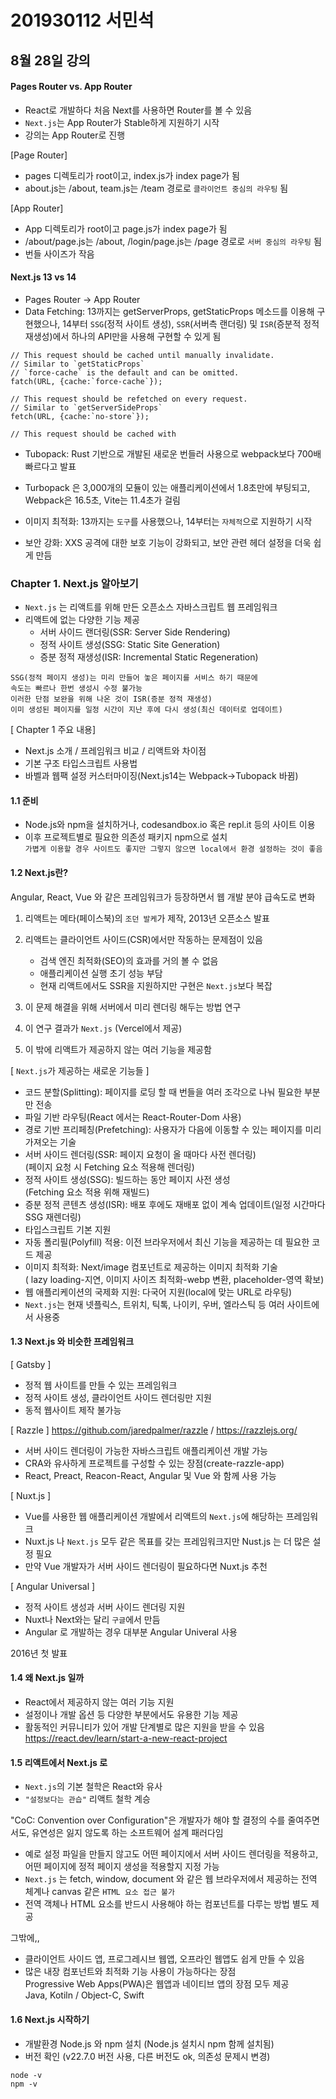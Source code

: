 # 201930112 서민석

## 8월 28일 강의
#### Pages Router vs. App Router

* React로 개발하다 처음 Next를 사용하면 Router를 볼 수 있음
* `Next.js`는 App Router가 Stable하게 지원하기 시작
* 강의는 App Router로 진행

[Page Router]
* pages 디렉토리가 root이고, index.js가 index page가 됨
* about.js는 /about, team.js는 /team 경로로 `클라이언트 중심의 라우팅` 됨

[App Router]
* App 디렉토리가 root이고 page.js가 index page가 됨
* /about/page.js는 /about, /login/page.js는 /page 경로로 `서버 중심의 라우팅` 됨
* 번들 사이즈가 작음

#### Next.js 13 vs 14

* Pages Router -> App Router
* Data Fetching: 13까지는 getServerProps, getStaticProps 메소드를 이용해 구현했으나, 14부터 `SSG`(정적 사이트 생성), `SSR`(서버측 랜더링) 및 `ISR`(증분적 정적 재생성)에서 하나의 API만을 사용해 구현할 수 있게 됨
```
// This request should be cached until manually invalidate.
// Similar to `getStaticProps`
// `force-cache` is the default and can be omitted.
fatch(URL, {cache:`force-cache`});

// This request should be refetched on every request.
// Similar to `getServerSideProps`
fetch(URL, {cache:`no-store`});

// This request should be cached with
```
* Tubopack: Rust 기반으로 개발된 새로운 번들러 사용으로 webpack보다 700배 빠르다고 발표   

* Turbopack 은 3,000개의 모듈이 있는 애플리케이션에서 1.8초만에 부팅되고, Webpack은 16.5초, Vite는 11.4초가 걸림   

* 이미지 최적화: 13까지는 `도구`를 사용했으나, 14부터는 `자체적`으로 지원하기 시작

* 보안 강화: XXS 공격에 대한 보호 기능이 강화되고, 보안 관련 헤더 설정을 더욱 쉽게 만듬

### Chapter 1. Next.js 알아보기

* `Next.js` 는 리액트를 위해 만든 오픈소스 자바스크립트 웹 프레임워크
* 리액트에 없는 다양한 기능 제공
    - 서버 사이드 랜더링(SSR: Server Side Rendering)
    - 정적 사이트 생성(SSG: Static Site Generation)
    - 증분 정적 재생성(ISR: Incremental Static Regeneration)   
```
SSG(정적 페이지 생성)는 미리 만들어 놓은 페이지를 서비스 하기 때문에 
속도는 빠르나 한번 생성시 수정 불가능
이러한 단점 보완을 위해 나온 것이 ISR(증분 정적 재생성)
이미 생성된 페이지를 일정 시간이 지난 후에 다시 생성(최신 데이터로 업데이트)
```

[ Chapter 1 주요 내용]
* Next.js 소개 / 프레임워크 비교 / 리액트와 차이점
* 기본 구조 타입스크립트 사용법
* 바벨과 웹팩 설정 커스터마이징(Next.js14는 Webpack->Tubopack 바뀜)


#### 1.1 준비

* Node.js와 npm을 설치하거나, codesandbox.io 혹은 repl.it 등의 사이트 이용
* 이후 프로젝트별로 필요한 의존성 패키지 npm으로 설치   
`가볍게 이용할 경우 사이트도 좋지만 그렇지 않으면 local에서 환경 설정하는 것이 좋음`

#### 1.2 Next.js란?

Angular, React, Vue 와 같은 프레임워크가 등장하면서 웹 개발 분야 급속도로 변화

1. 리액트는 메타(페이스북)의 `조던 발케`가 제작, 2013년 오픈소스 발표  

2. 리액트는 클라이언트 사이드(CSR)에서만 작동하는 문제점이 있음   
    * 검색 엔진 최적화(SEO)의 효과를 거의 볼 수 없음
    * 애플리케이션 실행 초기 성능 부담   
    * 현재 리액트에서도 SSR을 지원하지만 구현은 `Next.js`보다 복잡
3. 이 문제 해결을 위해 서버에서 미리 렌더링 해두는 방법 연구
4. 이 연구 결과가 `Next.js` (Vercel에서 제공)
5. 이 밖에 리액트가 제공하지 않는 여러 기능을 제공함

[ `Next.js`가 제공하는 새로운 기능들 ]
* 코드 분할(Splitting): 페이지를 로딩 할 때 번들을 여러 조각으로 나눠 필요한 부분만 전송
* 파일 기반 라우팅(React 에서는 React-Router-Dom 사용)
* 경로 기반 프리페칭(Prefetching): 사용자가 다음에 이동할 수 있는 페이지를 미리 가져오는 기술  
* 서버 사이드 렌더링(SSR: 페이지 요청이 올 때마다 사전 렌더링)   
(페이지 요청 시 Fetching 요소 적용해 렌더링)
* 정적 사이트 생성(SSG): 빌드하는 동안 페이지 사전 생성   
(Fetching 요소 적용 위해 재빌드)
* 증분 정적 콘텐츠 생성(ISR): 배포 후에도 재배포 없이 계속 업데이트(일정 시간마다 SSG 재렌더링)
* 타입스크립트 기본 지원
* 자동 폴리필(Polyfill) 적용: 이전 브라우저에서 최신 기능을 제공하는 데 필요한 코드 제공
* 이미지 최적화: Next/image 컴포넌트로 제공하는 이미지 최적화 기술   
( lazy loading-지연, 이미지 사이즈 최적화-webp 변환, placeholder-영역 확보)
* 웹 애플리케이션의 국제화 지원: 다국어 지원(local에 맞는 URL로 라우팅)
* `Next.js`는 현재 넷플릭스, 트위치, 틱톡, 나이키, 우버, 엘라스틱 등 여러 사이트에서 사용중

#### 1.3 Next.js 와 비슷한 프레임워크

[ Gatsby ]
* 정적 웹 사이트를 만들 수 있는 프레임워크
* 정적 사이트 생성, 클라이언트 사이드 렌더링만 지원
* 동적 웹사이트 제작 불가능

[ Razzle ] <https://github.com/jaredpalmer/razzle> / <https://razzlejs.org/>
* 서버 사이드 렌더링이 가능한 자바스크립트 애플리케이션 개발 가능
* CRA와 유사하게 프로젝트를 구성할 수 있는 장점(create-razzle-app)
* React, Preact, Reacon-React, Angular 및 Vue 와 함께 사용 가능

[ Nuxt.js ]
* Vue를 사용한 웹 애플리케이션 개발에서 리액트의 `Next.js`에 해당하는 프레임워크
* Nuxt.js 나 `Next.js` 모두 같은 목표를 갖는 프레임워크지만 Nust.js 는 더 많은 설정 필요
* 만약 Vue 개발자가 서버 사이드 렌더링이 필요하다면 Nuxt.js 추천

[ Angular Universal ]
* 정적 사이트 생성과 서버 사이드 렌더링 지원
* Nuxt나 Next와는 달리 `구글`에서 만듬
* Angular 로 개발하는 경우 대부분 Angular Univeral 사용   

2016년 첫 발표

#### 1.4 왜 Next.js 일까

* React에서 제공하지 않는 여러 기능 지원
* 설정이나 개발 옵션 등 다양한 부분에서도 유용한 기능 제공
* 활동적인 커뮤니티가 있어 개발 단계별로 많은 지원을 받을 수 있음  
 <https://react.dev/learn/start-a-new-react-project>

#### 1.5 리액트에서 Next.js 로

* `Next.js`의 기본 철학은 React와 유사
* `"설정보다는 관습"` 리액트 철학 계승

"CoC: Convention over Configuration"은 개발자가 해야 할 결정의 수를 줄여주면서도, 유연성은 잃지 않도록 하는 소프트웨어 설계 패러다임

* 예로 설정 파일을 만들지 않고도 어떤 페이지에서 서버 사이드 렌더링을 적용하고, 어떤 페이지에 정적 페이지 생성을 적용할지 지정 가능
* `Next.js` 는 fetch, window, document 와 같은 웹 브라우저에서 제공하는 전역 체계나 canvas 같은 `HTML 요소 접근 불가`
* 전역 객체나 HTML 요소를 반드시 사용해야 하는 컴포넌트를 다루는 방법 별도 제공   

그밖에,,

* 클라이언트 사이드 앱, 프로그레시브 웹앱, 오프라인 웹앱도 쉽게 만들 수 있음
* 많은 내장 컴포넌트와 최적화 기능 사용이 가능하다는 장점   
Progressive Web Apps(PWA)은 웹앱과 네이티브 앱의 장점 모두 제공   
Java, Kotiln / Object-C, Swift

#### 1.6 Next.js 시작하기

* 개발환경 Node.js 와 npm 설치 (Node.js 설치시 npm 함께 설치됨)
* 버전 확인 (v22.7.0 버전 사용, 다른 버전도 ok, 의존성 문제시 변경)
```
node -v
npm -v
```

